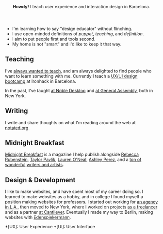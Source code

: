 ---
---

<section class="lede" markdown="1">

<header>
  <strong>Howdy!</strong> I teach user&nbsp;experience and interaction&nbsp;design in&nbsp;Barcelona.
</header>

<div class="rotator" markdown="1">

- I'm learning how to say "design&nbsp;educator" without&nbsp;flinching.
- I use open-minded definitions of *puppet*, *teaching*, and&nbsp;*definition*.
- I aim to put people first and tools&nbsp;second.
- My home is not "smart" and I'd like to keep&nbsp;it that&nbsp;way.

</div>

<script>
(function() {
  const $rotator = document.querySelector('.rotator');
  const $list = $rotator.querySelector('ul');

  $rotator.classList.add('enabled');
  $list.firstElementChild.classList.add('active');

  $list.addEventListener('click', function() {
    const $current = $list.querySelector('.active');
    const $next = $current.nextElementSibling || $list.firstElementChild;

    $current.classList.remove('active');
    $next.classList.add('active');
  });
})();
</script>

</section>


Teaching
--------

I've [always wanted to teach](/teaching/), and am always delighted to find people who want to learn something with me. Currently I teach a [UX/UI design bootcamp](https://uxui.cat) at Ironhack in Barcelona.

In the past, I've taught [at Noble Desktop](/noble/) and [at General Assembly](/ga/), both in New York.


Writing
-------

I write and share thoughts on what I'm reading around the web at [notated.org](http://notated.org).


Midnight Breakfast
------------------

[Midnight Breakfast](https://midnightbreakfast.com/) is a magazine I help publish alongside [Rebecca Rubenstein](https://rebeccarubenstein.com), [Taylor Pavlik](httpss://twitter.com/FTPavlik), [Lauren O'Neal](https://twitter.com/laureneoneal), [Ashley Perez](https://twitter.com/artscollide), and a [ton of wonderful](/midnightbreakfast/) [writers and artists](https://midnightbreakfast.com/contributors).


Design & Development
--------------------

I like to make websites, and have spent most of my career doing so. I learned to make websites as a hobby, and in college I found myself a position making websites for professors. I started out working for [an agency in L.A.](/la/), then moved to New York, where I worked on projects [as a freelancer](/freelance/) and as a partner [at Cantilever](/cantilever/). Eventually I made my way to Berlin, making websites with [Edenspiekermann](https://www.edenspiekermann.com).


*[UX]: User Experience
*[UI]: User Interface
